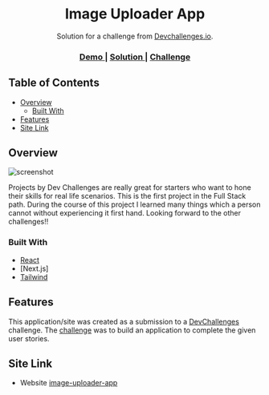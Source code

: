 <!-- Please update value in the {}  -->

<h1 align="center">Image Uploader App</h1>

<div align="center">
   Solution for a challenge from  <a href="http://devchallenges.io" target="_blank">Devchallenges.io</a>.
</div>

<div align="center">
  <h3>
    <a href="https://{your-demo-link.your-domain}">
      Demo
    </a>
    <span> | </span>
    <a href="https://{your-url-to-the-solution}">
      Solution
    </a>
    <span> | </span>
    <a href="https://devchallenges.io/challenges/O2iGT9yBd6xZBrOcVirx">
      Challenge
    </a>
  </h3>
</div>

<!-- TABLE OF CONTENTS -->

## Table of Contents

- [Overview](#overview)
  - [Built With](#built-with)
- [Features](#features)
- [Site Link](#site-link)
<!-- OVERVIEW -->

## Overview

![screenshot](https://firebasestorage.googleapis.com/v0/b/image-uploader-553e1.appspot.com/o/https-image-uploader-553e1-web-app.png_1661787396716?alt=media&token=6ec58c54-64a6-453f-829a-45eda6c1d72b)

Projects by Dev Challenges are really great for starters who want to hone their skills for real life scenarios. This is the first project in the Full Stack path. During the course of this project I learned many things which a person cannot without experiencing it first hand. Looking forward to the other challenges!!

### Built With

<!-- This section should list any major frameworks that you built your project using. Here are a few examples.-->

- [React](https://reactjs.org/)
- [Next.js]
- [Tailwind](https://tailwindcss.com/)

## Features

<!-- List the features of your application or follow the template. Don't share the figma file here :) -->

This application/site was created as a submission to a [DevChallenges](https://devchallenges.io/challenges) challenge. The [challenge](https://devchallenges.io/challenges/O2iGT9yBd6xZBrOcVirx) was to build an application to complete the given user stories.


## Site Link

- Website [image-uploader-app](https://image-uploader-553e1.web.app)
